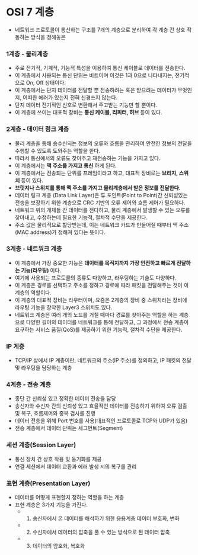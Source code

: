 <h1> OSI 7 계층 </h1>

- 네트워크 프로토콜이 통신하는 구조를 7개의 계층으로 분리하여 각 계층 간 상호 작동하는 방식을 정해놓은 

<h3> 1계층 - 물리계층 </h3>

- 주로 전기적, 기계적, 기능적 특성을 이용하여 통신 케이블로 데이터를 전송한다.
- 이 계층에서 사용되는 통신 단위는 비트이며 이것은 1과 0으로 나타내지는, 전기적으로 On, Off 상태이다.
- 이 계층에서는 단지 데이터를 전달할 뿐 전송하려는 혹은 받으려는 데이터가 무엇인지, 어떠한 에러가 있는지 전혀 신경쓰지 않는다.
- 단지 데이터 전기적인 신호로 변환해서 주고받는 기능만 할 뿐이다.
- 이 계층에 쓰이는 대표적 장비는 <b> 통신 케이블, 리피터, 허브 </b> 등이 있다.


<h3> 2계층 - 데이터 링크 계층 </h3>

- 물리 계층을 통해 송수신되는 정보의 오류와 흐름을 관리하여 안전한 정보의 전달을 수행할 수 있도록 도와주는 역할을 한다.
- 따라서 통신에서의 오류도 찾아주고 재전송하는 기능을 가지고 있다.
- 이 계층에서는 <b> 맥 주소를 가지고 통신 </b> 하게 된다.
- 이 계층에서는 전송되는 단위를 프레임이라고 하고, 대표적 장비로는 <b> 브리지, 스위치 </b> 등이 있다.
- <b> 브릿지나 스위치를 통해 맥 주소를 가지고 물리계층에서 받은 정보를 전달한다. </b>
- 데이터 링크 계층 (Data Link Layer)은 투 포인트(Point to Point)간 신뢰성있는 전송을 보장하기 위한 계층으로 CRC 기반의 오류 제어와 흐름 제어가 필요하다.
- 네트워크 위의 개체들 간 데이터를 전다하고, 물리 계층에서 발생할 수 있는 오류를 찾아내고, 수정하는데 필요한 기능적, 절차적 수단을 제공한다.
- 주소 값은 물리적으로 할당받는데, 이는 네트워크 카드가 만들어질 때부터 맥 주소(MAC address)가 정해져 있다는 뜻이다.

<h3> 3계층 - 네트워크 계층 </h3>

- 이 계층에서 가장 중요한 기능은 <b> 데이터를 목적지까지 가장 안전하고 빠르게 전달하는 기능(라우팅) </b> 이다.
- 여기에 사용되는 프로토콜의 종류도 다양하고, 라우팅하는 기술도 다양하다.
- 이 계층은 경로를 선택하고 주소를 정하고 경로에 따라 패킷을 전달해주는 것이 이 계층의 역할이다.
- 이 계층의 대표적 장비는 라우터이며, 요즘은 2계층의 장비 중 스위치라는 장비에 라우팅 기능을 장착한 Layer3 스위치도 있다.
- 네트워크 계층은 여러 개의 노드를 거칠 때마다 경로를 찾아주는 역할을 하는 계층으로 다양한 길이의 데이터를 네트워크를 통해 전달하고, 그 과정에서 전송 계층이 요구하는 서비스 품질(QoS)를 제공하기 위한 기능적, 절차적 수단을 제공한다.

<h3> IP 계층 </h3>

- TCP/IP 상에서 IP 계층이란, 네트워크의 주소(IP 주소)를 정의하고, IP 패킷의 전달 및 라우팅을 담당하는 계층

<h3> 4계층 - 전송 계층 </h3>

- 종단 간 신뢰성 있고 정확한 데이터 전송을 담당
- 송신자와 수신자 간의 신뢰성 있고 효율적인 데이터를 전송하기 위하여 오류 검출 및 복구, 흐름제어와 중복 검사를 진행
- 데이터 전송을 위해 Port 번호를 사용(대표적인 프로토콜로 TCP와 UDP가 있음)
- 전송 계층에서 데이터 단위는 세그먼트(Segment)

<h3> 세션 계층(Session Layer) </h3>

- 통신 장치 간 상호 작용 및 동기화를 제공
- 연결 세션에서 데이터 교환과 에러 발생 시의 복구를 관리

<h3> 표현 계층(Presentation Layer) </h3>

- 데이터를 어떻게 표현할지 정하는 역할을 하는 계층
- 표현 계층은 3가지 기능을 가진다.
  - 1. 송신자에서 온 데이터를 해석하기 위한 응용계층 데이터 부호화, 변화
  - 2. 수신자에서 데이터의 압축을 풀 수 있는 방식으로 된 데이터 압축
  - 3. 데이터의 암호화, 복호화


